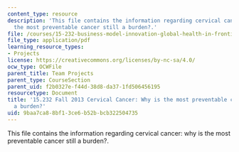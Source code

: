 ```yaml
---
content_type: resource
description: 'This file contains the information regarding cervical cancer: why is
  the most preventable cancer still a burden?.'
file: /courses/15-232-business-model-innovation-global-health-in-frontier-markets-fall-2013/9baa7ca88bf13ce6b52bbcb322504735_MIT15_232F13_a1_crvl-cnc_1.pdf
file_type: application/pdf
learning_resource_types:
- Projects
license: https://creativecommons.org/licenses/by-nc-sa/4.0/
ocw_type: OCWFile
parent_title: Team Projects
parent_type: CourseSection
parent_uid: f2b0327e-f44d-38d8-da37-1fd506456195
resourcetype: Document
title: '15.232 Fall 2013 Cervical Cancer: Why is the most preventable cancer still
  a burden?'
uid: 9baa7ca8-8bf1-3ce6-b52b-bcb322504735
---
```

This file contains the information regarding cervical cancer: why is the most preventable cancer still a burden?.